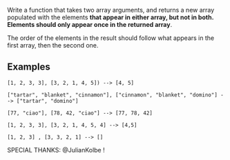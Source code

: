 Write a function that takes two array arguments, and returns a new array populated with the elements **that appear in either array, but not in both. Elements should only appear once in the returned array**. 

The order of the elements in the result should follow what appears in the first array, then the second one.


## Examples

```
[1, 2, 3, 3], [3, 2, 1, 4, 5]) --> [4, 5]

["tartar", "blanket", "cinnamon"], ["cinnamon", "blanket", "domino"] --> ["tartar", "domino"]

[77, "ciao"], [78, 42, "ciao"] --> [77, 78, 42]

[1, 2, 3, 3], [3, 2, 1, 4, 5, 4] --> [4,5]

[1, 2, 3] , [3, 3, 2, 1] --> []
```

SPECIAL THANKS: @JulianKolbe !